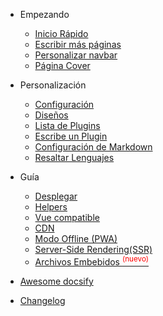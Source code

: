 * Empezando

  * [Inicio Rápido](/es/quickstart.md)
  * [Escribir más páginas](/es/more-pages.md)
  * [Personalizar navbar](/es/custom-navbar.md)
  * [Página Cover](/es/cover.md)

* Personalización

  * [Configuración](/es/configuration.md)
  * [Diseños](/es/themes.md)
  * [Lista de Plugins](/es/plugins.md)
  * [Escribe un Plugin](/es/write-a-plugin.md)
  * [Configuración de Markdown](/es/markdown.md)
  * [Resaltar Lenguajes](/es/language-highlight.md)

* Guía

  * [Desplegar](/es/deploy.md)
  * [Helpers](/es/helpers.md)
  * [Vue compatible](/es/vue.md)
  * [CDN](/es/cdn.md)
  * [Modo Offline (PWA)](/es/pwa.md)
  * [Server-Side Rendering(SSR)](/es/ssr.md)
  * [Archivos Embebidos <sup style="color:red">(nuevo)<sup>](/es/embed-files.md)

* [Awesome docsify](/es/awesome.md)
* [Changelog](/es/changelog.md)
